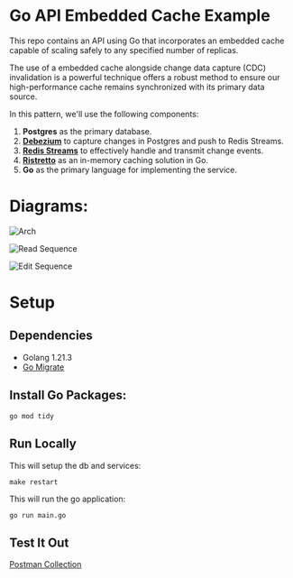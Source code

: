 # Go API Embedded Cache Example

This repo contains an API using Go that incorporates an embedded cache capable of scaling safely to any specified number of replicas.

The use of a embedded cache alongside change data capture (CDC) invalidation is a powerful technique offers a robust method to ensure our high-performance cache remains synchronized with its primary data source.

In this pattern, we'll use the following components:

1. **Postgres** as the primary database.
2. **[Debezium](https://debezium.io/documentation/reference/stable/operations/debezium-server.html)** to capture changes in Postgres and push to Redis Streams.
3. **[Redis Streams](https://redis.io/docs/data-types/streams/#streams-basics)** to effectively handle and transmit change events.
4. **[Ristretto](https://github.com/dgraph-io/ristretto)** as an in-memory caching solution in Go.
5. **Go** as the primary language for implementing the service.

# Diagrams: 

![Arch](https://substackcdn.com/image/fetch/f_auto,q_auto:good,fl_progressive:steep/https%3A%2F%2Fsubstack-post-media.s3.amazonaws.com%2Fpublic%2Fimages%2F199a014c-b55f-4211-923b-7c78f7a6735e_1502x1277.png)

![Read Sequence](https://substackcdn.com/image/fetch/f_auto,q_auto:good,fl_progressive:steep/https%3A%2F%2Fsubstack-post-media.s3.amazonaws.com%2Fpublic%2Fimages%2F19adcfb7-59b4-4d1b-9cc0-477306ed834d_1200x647.png)

![Edit Sequence](https://substackcdn.com/image/fetch/f_auto,q_auto:good,fl_progressive:steep/https%3A%2F%2Fsubstack-post-media.s3.amazonaws.com%2Fpublic%2Fimages%2Fe7e69da0-3cd4-4175-bdb3-d853cd18afe1_800x725.png)


# Setup

## Dependencies

 * Golang 1.21.3
 * [Go Migrate](https://github.com/golang-migrate/migrate/tree/master/cmd/migrate#installation)

## Install Go Packages: 

 `go mod tidy`

## Run Locally

This will setup the db and services:

`make restart`

This will run the go application:

`go run main.go`

## Test It Out

[Postman Collection](https://www.postman.com/pkroan/workspace/blogs/collection/1491858-75528d19-b486-4281-bf01-0c6419c27c25?action=share&creator=1491858)

